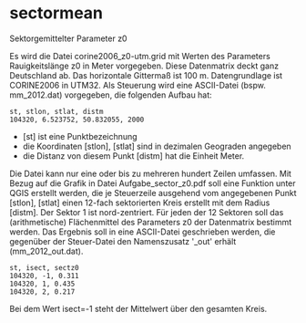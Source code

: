 sectormean
==========

Sektorgemittelter Parameter z0

Es wird die Datei corine2006_z0-utm.grid mit Werten des Parameters Rauigkeitslänge z0 in Meter vorgegeben. Diese Datenmatrix deckt ganz Deutschland ab. Das horizontale Gittermaß ist 100 m. Datengrundlage ist CORINE2006 in UTM32. Als Steuerung wird eine ASCII-Datei (bspw. mm_2012.dat) vorgegeben, die folgenden Aufbau hat:


	st, stlon, stlat, distm
	104320, 6.523752, 50.832055, 2000


* [st] ist eine Punktbezeichnung
* die Koordinaten [stlon], [stlat] sind in dezimalen Geograden angegeben
* die Distanz von diesem Punkt [distm] hat die Einheit Meter. 

Die Datei kann nur eine oder bis zu mehreren hundert Zeilen umfassen. Mit Bezug auf die Grafik in Datei Aufgabe_sector_z0.pdf soll eine Funktion unter QGIS erstellt werden, die je Steuerzeile ausgehend vom angegebenen Punkt [stlon], [stlat] einen 12-fach sektorierten Kreis erstellt mit dem Radius [distm]. Der Sektor 1 ist nord-zentriert. Für jeden der 12 Sektoren soll das (arithmetische) Flächenmittel des Parameters z0 der Datenmatrix bestimmt werden. Das Ergebnis soll in eine ASCII-Datei geschrieben werden, die gegenüber der Steuer-Datei den Namenszusatz '_out' erhält (mm_2012_out.dat).


	st, isect, sectz0
	104320, -1, 0.311
	104320, 1, 0.435
	104320, 2, 0.217

Bei dem Wert isect=-1 steht der Mittelwert über den gesamten Kreis.
